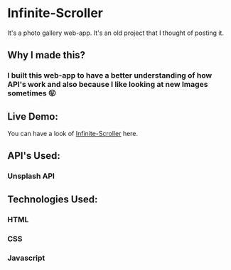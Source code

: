 # Infinite-Scroller

It's a photo gallery web-app. It's an old project that I thought of posting it.

## Why I made this?

### I built this web-app to have a better understanding of how API's work and also because I like looking at new Images sometimes 😝 

## Live Demo:

You can have a look of <a href="https://siddhant1419.github.io/Infinite-Scroller/">Infinite-Scroller</a> here.

## API's Used:

### Unsplash API

## Technologies Used:

### HTML
### CSS
### Javascript
